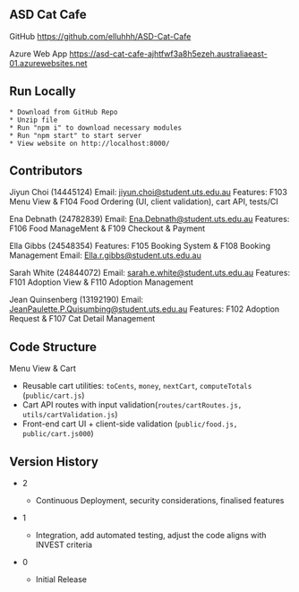 ## ASD Cat Cafe

GitHub
https://github.com/elluhhh/ASD-Cat-Cafe

Azure Web App
https://asd-cat-cafe-ajhtfwf3a8h5ezeh.australiaeast-01.azurewebsites.net

## Run Locally
    * Download from GitHub Repo
    * Unzip file
    * Run "npm i" to download necessary modules
    * Run "npm start" to start server
    * View website on http://localhost:8000/

## Contributors

Jiyun Choi (14445124)
Email: jiyun.choi@student.uts.edu.au
Features: F103 Menu View & F104 Food Ordering (UI, client validation), cart API, tests/CI

Ena Debnath (24782839)
Email: Ena.Debnath@student.uts.edu.au
Features: F106 Food ManageMent & F109 Checkout & Payment

Ella Gibbs (24548354)
Features: F105 Booking System & F108 Booking Management
Email: Ella.r.gibbs@student.uts.edu.au

Sarah White (24844072)
Email: sarah.e.white@student.uts.edu.au
Features: F101 Adoption View & F110 Adoption Management

Jean Quinsenberg (13192190)
Email: JeanPaulette.P.Quisumbing@student.uts.edu.au
Features: F102 Adoption Request & F107 Cat Detail Management

## Code Structure

Menu View & Cart
- Reusable cart utilities: `toCents`, `money`, `nextCart`, `computeTotals` (`public/cart.js`)
- Cart API routes with input validation(`routes/cartRoutes.js, utils/cartValidation.js`)
- Front-end cart UI + client-side validation (`public/food.js, public/cart.js000`)

## Version History

* 2
    * Continuous Deployment, security considerations, finalised features

* 1
    * Integration, add automated testing, adjust the code aligns with INVEST criteria

* 0
    * Initial Release